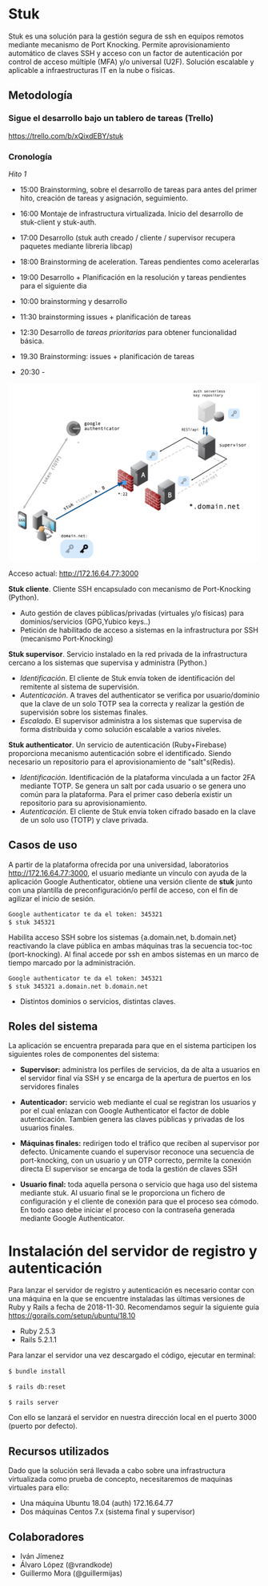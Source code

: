 # Stuk

Stuk es una solución para la gestión segura de ssh en equipos remotos mediante mecanismo de Port Knocking. Permite aprovisionamiento automático de claves SSH y acceso con un factor de autenticación por control de acceso múltiple (MFA) y/o universal (U2F). Solución escalable y aplicable a infraestructuras IT en la nube o físicas.

## Metodología
### Sigue el desarrollo bajo un **tablero de tareas** (Trello)

https://trello.com/b/xQixdEBY/stuk

### Cronología

*Hito 1*
* 15:00 Brainstorming, sobre el desarrollo de tareas para antes del primer hito, creación de tareas y asignación, seguimiento.
* 16:00 Montaje de infrastructura virtualizada. Inicio del desarrollo de stuk-client y stuk-auth.
* 17:00 Desarrollo (stuk auth creado / cliente / supervisor recupera paquetes mediante libreria libcap)
* 18:00 Brainstorming de aceleration. Tareas pendientes como acelerarlas
* 19:00 Desarrollo + Planificación en la resolución y tareas pendientes para el siguiente dia

* 10:00 brainstorming y desarrollo
* 11:30 brainstorming issues + planificación de tareas
* 12:30 Desarrollo de *tareas prioritarias* para obtener funcionalidad básica.
* 19.30 Brainstorming: issues + planificación de tareas
* 20:30 -

![](recursos/Screen%20Shot%202018-11-05%20at%2014.40.10.png)


Acceso actual: http://172.16.64.77:3000


**Stuk cliente**. Cliente SSH encapsulado con mecanismo de Port-Knocking (Python).
* Auto gestión de claves públicas/privadas (virtuales y/o físicas) para dominios/servicios (GPG,Yubico keys..)
* Petición de habilitado de acceso a sistemas en la infrastructura por SSH (mecanismo Port-Knocking)

**Stuk supervisor**. Servicio instalado en la red privada de la infrastructura cercano a los sistemas que supervisa y administra (Python.)
  * *Identificación*. El cliente de Stuk envía token de identificación del remitente al sistema de supervisión.  
  * *Autenticación*. A traves del authenticator se verifica por usuario/dominio que la clave de un solo TOTP sea la correcta y realizar la gestión de supervisión sobre los sistemas finales.
  * *Escalado*. El supervisor administra a los sistemas que supervisa de forma distribuida y como solución escalable a varios niveles.

**Stuk authenticator**. Un servicio de autenticación (Ruby+Firebase) proporciona mecanismo autenticación sobre el identificado. Siendo necesario un repositorio para el aprovisionamiento de "salt"s(Redis).

* *Identificación*. Identificación de la plataforma vinculada a un factor 2FA mediante TOTP. Se genera un salt por cada usuario o se genera uno común para la plataforma. Para el primer caso debería existir un repositorio para su aprovisionamiento.
* *Autenticación*.  El cliente de Stuk envía token cifrado basado en la clave de un solo uso (TOTP) y clave privada.

## Casos de uso

A partir de la plataforma ofrecida por una universidad, laboratorios http://172.16.64.77:3000, el usuario mediante un vínculo con ayuda de la aplicación Google Authenticator, obtiene una versión cliente de **stuk** junto con una plantilla de preconfiguración/o perfil de acceso, con el fin de agilizar el inicio de sesión.

```
Google authenticator te da el token: 345321
$ stuk 345321
```

Habilita acceso SSH sobre los sistemas {a.domain.net, b.domain.net} reactivando la clave pública en ambas máquinas tras la secuencia toc-toc (port-knocking). Al final accede por ssh en ambos sistemas en un marco de tiempo marcado por la administración.

```
Google authenticator te da el token: 345321
$ stuk 345321 a.domain.net b.domain.net
```

* Distintos dominios o servicios, distintas claves.

## Roles del sistema

La aplicación se encuentra preparada para que en el sistema participen los siguientes roles
de componentes del sistema:

* **Supervisor:** administra los perfiles de servicios, da de alta a usuarios en el servidor final
 vía SSH y se encarga de la apertura de puertos en los servidores finales

* **Autenticador:** servicio web mediante el cual se registran los usuarios y por el cual enlazan
 con Google Authenticator el factor de doble autenticación. Tambien genera las claves públicas y privadas
 de los usuarios finales.
 
* **Máquinas finales:** redirigen todo el tráfico que reciben al supervisor por defecto. Únicamente cuando el
supervisor reconoce una secuencia de port-knocking, con un usuario y un OTP correcto, permite la conexión directa
El supervisor se encarga de toda la gestión de claves SSH

* **Usuario final:** toda aquella persona o servicio que haga uso del sistema mediante stuk. Al usuario final
se le proporciona un fichero de configuración y el cliente de conexión para que el proceso sea cómodo.
En todo caso debe iniciar el proceso con la contraseña generada mediante Google Authenticator.

# Instalación del servidor de registro y autenticación 

Para lanzar el servidor de registro y autenticación es necesario contar con una máquina en
la que se encuentre instaladas las últimas versiones de Ruby y Rails a fecha de 2018-11-30.
Recomendamos seguir la siguiente guía https://gorails.com/setup/ubuntu/18.10

* Ruby 2.5.3
* Rails 5.2.1.1 

Para lanzar el servidor una vez descargado el código, ejecutar en terminal:

`$ bundle install`

`$ rails db:reset`

`$ rails server`

Con ello se lanzará el servidor en nuestra dirección local en el puerto 3000 (puerto por defecto).

## Recursos utilizados

Dado que la solución será llevada a cabo sobre una infrastructura virtualizada como prueba de concepto, necesitaremos de maquinas virtuales para ello:

* Una máquina Ubuntu 18.04 (auth) 172.16.64.77
* Dos máquinas Centos 7.x (sistema final y supervisor)

## Colaboradores

* Iván Jímenez
* Álvaro López (@vrandkode)
* Guillermo Mora (@guillermijas)
